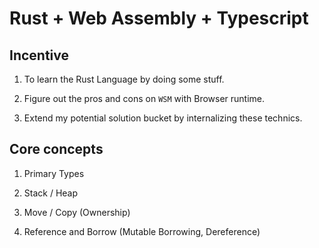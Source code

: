 # Rust + Web Assembly + Typescript

## Incentive

1. To learn the Rust Language by doing some stuff.

2. Figure out the pros and cons on `WSM` with Browser runtime.

3. Extend my potential solution bucket by internalizing these technics.

## Core concepts

1. Primary Types

2. Stack / Heap

3. Move / Copy (Ownership)

4. Reference and Borrow (Mutable Borrowing, Dereference)
